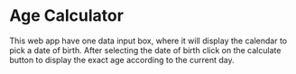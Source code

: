 # Age Calculator
This web app have one data input box, where it will display the calendar to pick a date of birth. After selecting the date of birth click on the calculate button to display the exact age according to the current day.